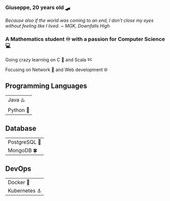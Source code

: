 <html>
  <head>
    <meta charset="UTF-8">
  </head>
  <body>
    <h3>Giuseppe, 20 years old 🛹 </h3>
    <i>Because also if the world was coming to an end, I don’t close my eyes without feeling like I lived. ~ MGK, Downfalls High</i>
    <h3>A Mathematics student ♾️ with a passion for Computer Science 💻</h3>
    <p> Going crazy learning on C 💾 and Scala <a href="https://emoji.gg/emoji/6300-scala">
        <img src="https://cdn3.emoji.gg/emojis/6300-scala.png" width="16px" height="16px" alt="scala">
      </a>
    </p>
    <p>Focusing on Network 🛜 and Web development 🌐</p>
    <h2>Programming Languages </h2>
    <table>
      <tbody>
        <tr>
          <td>Java ♨️</td>
        </tr>
        <tr>
          <td>Python 🐍</td>
        </tr>
      </tbody>
    </table>
    <h2>Database </h2>
    <table>
      <tbody>
        <tr>
          <td>PostgreSQL 🐬</td>
        </tr>
        <tr>
          <td>MongoDB 🍀</td>
        </tr>
      </tbody>
    </table>
    <h2>DevOps </h2>
    <table>
      <tbody>
        <tr>
          <td>Docker 🐋</td>
        </tr>
        <tr>
          <td>Kubernetes ⚓</td>
        </tr>
      </tbody>
    </table>
